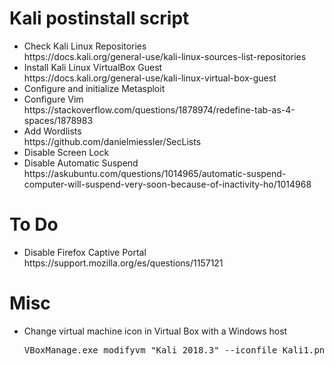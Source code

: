 # Kali postinstall script
<ul>
<li>Check Kali Linux Repositories<br>
https://docs.kali.org/general-use/kali-linux-sources-list-repositories

<li>Install Kali Linux VirtualBox Guest<br>
https://docs.kali.org/general-use/kali-linux-virtual-box-guest

<li>Configure and initialize Metasploit<br>

<li>Configure Vim<br>
https://stackoverflow.com/questions/1878974/redefine-tab-as-4-spaces/1878983

<li>Add Wordlists<br>
https://github.com/danielmiessler/SecLists

<li>Disable Screen Lock</li>
<li>Disable Automatic Suspend</li>
https://askubuntu.com/questions/1014965/automatic-suspend-computer-will-suspend-very-soon-because-of-inactivity-ho/1014968
</ul>


# To Do
<ul>
<li>Disable Firefox Captive Portal<br>
https://support.mozilla.org/es/questions/1157121
</ul>

# Misc
<ul>
<li>Change virtual machine icon in Virtual Box with a Windows host<br>
  <pre>VBoxManage.exe modifyvm "Kali 2018.3" --iconfile Kali1.png</pre>
</ul>
